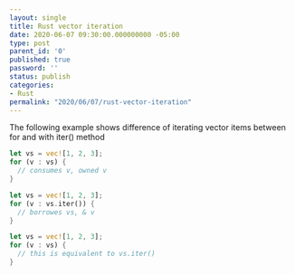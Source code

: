 ```yaml
---
layout: single
title: Rust vector iteration
date: 2020-06-07 09:30:00.000000000 -05:00
type: post
parent_id: '0'
published: true
password: ''
status: publish
categories:
- Rust
permalink: "2020/06/07/rust-vector-iteration"
---
```


The following example shows difference of iterating vector items between for and with iter() method

```rust
let vs = vec![1, 2, 3];
for (v : vs) {
  // consumes v, owned v
}
```

```rust
let vs = vec![1, 2, 3];
for (v : vs.iter()) {
  // borrowes vs, & v
}
```

```rust
let vs = vec![1, 2, 3];
for (v : vs) {
  // this is equivalent to vs.iter() 
}
```
